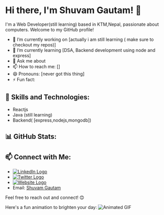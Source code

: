 # Hi there, I'm Shuvam Gautam! 👋

I'm a Web Developer(still learning) based in KTM,Nepal, passionate about computers. Welcome to my GitHub profile! 

- 🔭 I’m currently working on [actually i am still learning ( make sure to checkout my repos)]
- 🌱 I’m currently learning [DSA, Backend development using node and express]
- 💬 Ask me about 
- 📫 How to reach me: []
- 😄 Pronouns: [never got this thing]
- ⚡ Fun fact: 

## 🚀 Skills and Technologies:

- Reactjs
- Java (still learning)
- Backend( [express,nodejs,mongodb])

## 📊 GitHub Stats:



## 📫 Connect with Me:

- [![LinkedIn Logo](https://img.shields.io/badge/LinkedIn-0077B5?style=flat&logo=linkedin&logoColor=white)](https://www.linkedin.com/in/your-linkedin-profile/)
- [![Twitter Logo](https://img.shields.io/badge/Twitter-1DA1F2?style=flat&logo=twitter&logoColor=white)](https://twitter.com/your-twitter-handle)
- [![Website Logo](https://img.shields.io/badge/Website-4285F4?style=flat&logo=google-chrome&logoColor=white)](https://www.yourwebsite.com)
- Email: [Shuvam Gautam](mailto:contactshuvam1@gmail.com)

Feel free to reach out and connect! 😊

Here's a fun animation to brighten your day:
![Animated GIF](https://example.com/your-animation.gif)
